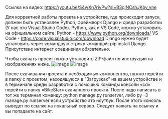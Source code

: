 Ссылка на видео: https://youtu.be/S4wXn7rivPw?si=B3qlNCshJKbv_vne

Для корректной работы проекта на устройстве, где происходит запуск, должен быть установлен Python,
фреймворк Django и среда разработки (У нас это Visual Studio Code).
Python, как и VS Code, можно установить на официальном сайте.
Python - https://www.python.org/downloads/
VS Code - https://code.visualstudio.com/download
Django нужно будет установить через командную строку командой: pip install Django.
Присутствие интернет соединения обязательно.

Чтобы скачать проект нужно установить ZIP-файл по инструкции на изображениях ниже.
![image](https://github.com/BikeStars/project/assets/124313432/89c97c8b-99de-4896-88f5-4c6eeffc510e)
![image](https://github.com/BikeStars/project/assets/124313432/e1dc8a3c-1449-4a86-96dc-08d4dbc87711)

После скачивания проекта и необходимых компонентов,
нужно перейти в папку с проектом, находящуюся в "Загрузках" на вашем устройстве и в терминале среды разработки с помощью команды консоли «cd» перейти в папку «BikeStar» скачанного проекта.
После надо написать  в тот же терминал команду: python manage.py runserver, либо py -3 manage.py runserver если устройство это ноутбук.
После этого консоль выведет по ссылке на локальный сервер. Следует нажать на ссылку и вы попадаете на сайт.
